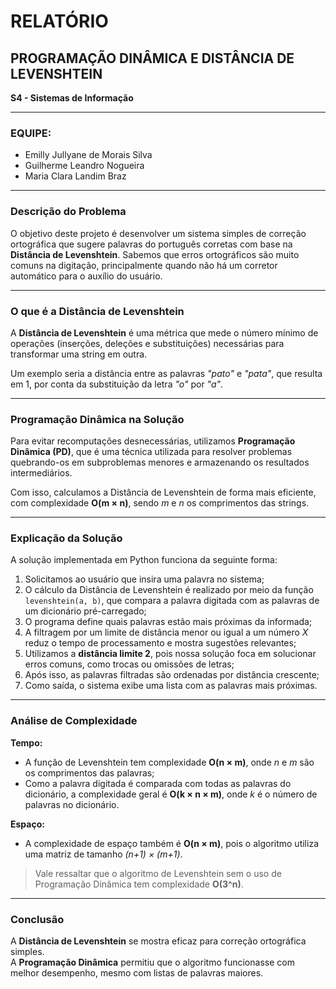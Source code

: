 # RELATÓRIO  
## PROGRAMAÇÃO DINÂMICA E DISTÂNCIA DE LEVENSHTEIN  
**S4 - Sistemas de Informação**

---

### EQUIPE:
- Emilly Jullyane de Morais Silva  
- Guilherme Leandro Nogueira  
- Maria Clara Landim Braz

---

### Descrição do Problema

O objetivo deste projeto é desenvolver um sistema simples de correção ortográfica que sugere palavras do português corretas com base na **Distância de Levenshtein**. Sabemos que erros ortográficos são muito comuns na digitação, principalmente quando não há um corretor automático para o auxílio do usuário.

---

### O que é a Distância de Levenshtein

A **Distância de Levenshtein** é uma métrica que mede o número mínimo de operações (inserções, deleções e substituições) necessárias para transformar uma string em outra.  

Um exemplo seria a distância entre as palavras *"pato"* e *"pata"*, que resulta em 1, por conta da substituição da letra *"o"* por *"a"*.

---

### Programação Dinâmica na Solução

Para evitar recomputações desnecessárias, utilizamos **Programação Dinâmica (PD)**, que é uma técnica utilizada para resolver problemas quebrando-os em subproblemas menores e armazenando os resultados intermediários.  

Com isso, calculamos a Distância de Levenshtein de forma mais eficiente, com complexidade **O(m × n)**, sendo *m* e *n* os comprimentos das strings.

---

### Explicação da Solução

A solução implementada em Python funciona da seguinte forma:

1. Solicitamos ao usuário que insira uma palavra no sistema;
2. O cálculo da Distância de Levenshtein é realizado por meio da função `levenshtein(a, b)`, que compara a palavra digitada com as palavras de um dicionário pré-carregado;
3. O programa define quais palavras estão mais próximas da informada;
4. A filtragem por um limite de distância menor ou igual a um número *X* reduz o tempo de processamento e mostra sugestões relevantes;
5. Utilizamos a **distância limite 2**, pois nossa solução foca em solucionar erros comuns, como trocas ou omissões de letras;
6. Após isso, as palavras filtradas são ordenadas por distância crescente;
7. Como saída, o sistema exibe uma lista com as palavras mais próximas.

---

### Análise de Complexidade

**Tempo:**  
- A função de Levenshtein tem complexidade **O(n × m)**, onde *n* e *m* são os comprimentos das palavras;
- Como a palavra digitada é comparada com todas as palavras do dicionário, a complexidade geral é **O(k × n × m)**, onde *k* é o número de palavras no dicionário.

**Espaço:**  
- A complexidade de espaço também é **O(n × m)**, pois o algoritmo utiliza uma matriz de tamanho *(n+1) × (m+1)*.

> Vale ressaltar que o algoritmo de Levenshtein sem o uso de Programação Dinâmica tem complexidade **O(3^n)**.

---

### Conclusão

A **Distância de Levenshtein** se mostra eficaz para correção ortográfica simples.  
A **Programação Dinâmica** permitiu que o algoritmo funcionasse com melhor desempenho, mesmo com listas de palavras maiores.
